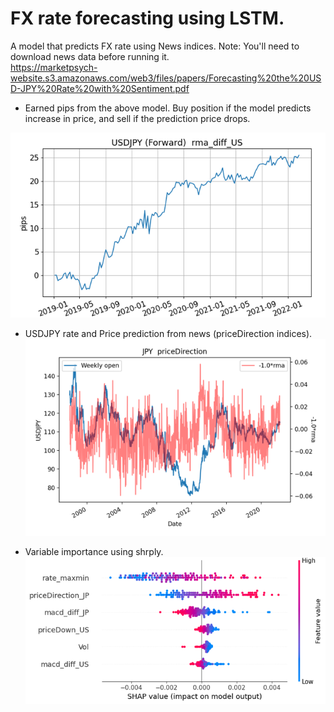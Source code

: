 # FX rate forecasting using LSTM.
A model that predicts FX rate using News indices.  Note: You'll need to download news data before running it.  
https://marketpsych-website.s3.amazonaws.com/web3/files/papers/Forecasting%20the%20USD-JPY%20Rate%20with%20Sentiment.pdf

* Earned pips from the above model.  Buy position if the model predicts increase in price, and sell if the prediction price drops.

![image1](https://github.com/knkasa/lstm_forecast/blob/main/performance_test.png)

* USDJPY rate and Price prediction from news (priceDirection indices).
![image2](https://github.com/knkasa/LSTM_forecast/blob/main/USDJPY%20priceDirection(JPY).png)

* Variable importance using shrply.
![image3](https://github.com/knkasa/LSTM_forecast/blob/main/Variable%20importance2.png)
